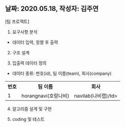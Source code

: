 ## 날짜: 2020.05.18, 작성자: 김주연
[팀 프로젝트]

1. 요구사항 분석
- 데이터 입력, 정렬 후 출력

2. 구조 설계


3. 입출력 데이터 정의 
- 데이터 종류: 번호(id), 팀 이름(team), 회사(company)

<table>
 <tr>
  <th>번호</th>
  <th>팀 이름</th> 
  <th>회사</th>
  </tr>
 <tr>
  <td>1</td>
  <td>horangnavi(호랑나비)</td>
  <td>navilab(나비랩)/td>
 </tr>
   </table>

4. 알고리즘 설계 및 구현 


5. coding 및 테스트
